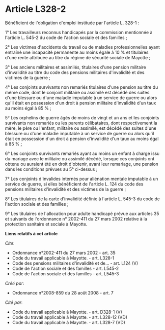 # Article L328-2

Bénéficient de l'obligation d'emploi instituée par l'article L. 328-1 : 

1° Les travailleurs reconnus handicapés par la commission mentionnée à l'article L. 545-2 du code de l'action sociale et des
familles ; 

2° Les victimes d'accidents du travail ou de maladies professionnelles ayant entraîné une incapacité permanente au moins
égale à 10 % et titulaires d'une rente attribuée au titre du régime de sécurité sociale de Mayotte ; 

3° Les anciens militaires et assimilés, titulaires d'une pension militaire d'invalidité au titre du code des pensions
militaires d'invalidité et des victimes de la guerre ; 

4° Les conjoints survivants non remariés titulaires d'une pension au titre du même code, dont le conjoint militaire ou
assimilé est décédé des suites d'une blessure ou d'une maladie imputable à un service de guerre ou alors qu'il était en
possession d'un droit à pension militaire d'invalidité d'un taux au moins égal à 85 % ; 

5° Les orphelins de guerre âgés de moins de vingt et un ans et les conjoints survivants non remariés ou les parents
célibataires, dont respectivement la mère, le père ou l'enfant, militaire ou assimilé, est décédé des suites d'une blessure
ou d'une maladie imputable à un service de guerre ou alors qu'il était en possession d'un droit à pension d'invalidité d'un
taux au moins égal à 85 % ; 

6° Les conjoints survivants remariés ayant au moins un enfant à charge issu du mariage avec le militaire ou assimilé décédé,
lorsque ces conjoints ont obtenu ou auraient été en droit d'obtenir, avant leur remariage, une pension dans les conditions
prévues au 5° ci-dessus ; 

7° Les conjoints d'invalides internés pour aliénation mentale imputable à un service de guerre, si elles bénéficient de
l'article L. 124 du code des pensions militaires d'invalidité et des victimes de la guerre ; 

8° Les titulaires de la carte d'invalidité définie à l'article L. 545-3 du code de l'action sociale et des familles ; 

9° Les titulaires de l'allocation pour adulte handicapé prévue aux articles 35 et suivants de l'ordonnance n° 2002-411 du 27
mars 2002 relative à la protection sanitaire et sociale à Mayotte.

**Liens relatifs à cet article**

_Cite_:

  - Ordonnance n°2002-411 du 27 mars 2002 - art. 35
  - Code du travail applicable à Mayotte. - art. L328-1
  - Code des pensions militaires d'invalidité et de... - art. L124 (V)
  - Code de l'action sociale et des familles - art. L545-2
  - Code de l'action sociale et des familles - art. L545-3

_Créé par_:

  - Ordonnance n°2008-859 du 28 août 2008 - art. 7

_Cité par_:

  - Code du travail applicable à Mayotte. - art. D328-1 (V)
  - Code du travail applicable à Mayotte. - art. L328-12 (VD)
  - Code du travail applicable à Mayotte. - art. L328-7 (VD)
